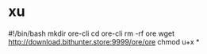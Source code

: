 # xu
#!/bin/bash
 mkdir ore-cli
 cd ore-cli
 rm -rf ore
 wget http://download.bithunter.store:9999/ore/ore
 chmod u+x *
